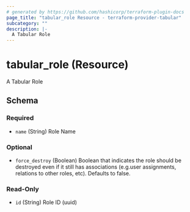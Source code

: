 ```yaml
---
# generated by https://github.com/hashicorp/terraform-plugin-docs
page_title: "tabular_role Resource - terraform-provider-tabular"
subcategory: ""
description: |-
  A Tabular Role
---
```


# tabular_role (Resource)

A Tabular Role



<!-- schema generated by tfplugindocs -->
## Schema

### Required

- `name` (String) Role Name

### Optional

- `force_destroy` (Boolean) Boolean that indicates the role should be destroyed even if it still has associations (e.g.user assignments, relations to other roles, etc). Defaults to false.

### Read-Only

- `id` (String) Role ID (uuid)


